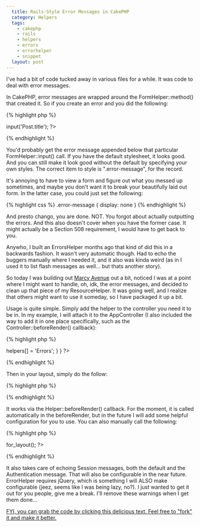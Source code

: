 ```yaml
---
  title: Rails-Style Error Messages in CakePHP
  category: Helpers
  tags:
    - cakephp
    - rails
    - helpers
    - errors
    - errorhelper
    - snippet
  layout: post
---
```


I've had a bit of code tucked away in various files for a while. It was code to deal with error messages.

In CakePHP, error messages are wrapped around the FormHelper::method() that created it. So if you create an error and you did the following:

{% highlight php %}
<?php
	echo $form->input('Post.title');
?>
{% endhighlight %}

You'd probably get the error message appended below that particular FormHelper::input() call. If you have the default stylesheet, it looks good. And you can still make it look good without the default by specifying your own styles. The correct item to style is ".error-message", for the record.

It's annoying to have to view a form and figure out what you messed up sometimes, and maybe you don't want it to break your beautifully laid out form. In the latter case, you could just set the following:

{% highlight css %}
.error-message {
	display: none
}
{% endhighlight %}

And presto chango, you are done. NOT. You forgot about actually outputting the errors. And this also doesn't cover when you have the former case. It might actually be a Section 508 requirement, I would have to get back to you.

Anywho, I built an ErrorsHelper months ago that kind of did this in a backwards fashion. It wasn't very automatic though. Had to echo the buggers manually where I needed it, and it also was kinda weird (as in I used it to list flash messages as well... but thats another story).

So today I was building out [Marcy Avenue](http://github.com/josegonzalez/marcyavenue) out a bit, noticed I was at a point where I might want to handle, oh, idk, the error messages, and decided to clean up that piece of my ResourceHelper. It was going well, and I realize that others might want to use it someday, so I have packaged it up a bit.

Usage is quite simple. Simply add the helper to the controller you need it to be in. In my example, I will attach it to the AppController (I also included the way to add it in one place specifically, such as the Controller::beforeRender() callback):

{% highlight php %}
<?php
class AppController extends Appcontroller {
	var $helpers = array('Errors');

	function beforeRender() {
		$this->helpers[] = 'Errors';
	}
}
?>
{% endhighlight %}

Then in your layout, simply do the follow:

{% highlight php %}
<?php echo $errors_for_layout; ?>
{% endhighlight %}

It works via the Helper::beforeRender() callback. For the moment, it is called automatically in the beforeRender, but in the future I will add some helpful configuration for you to use. You can also manually call the following:

{% highlight php %}
<?php echo $errors->for_layout(); ?>
{% endhighlight %}

It also takes care of echoing Session messages, both the default and the Authentication message. That will also be configurable in the near future. ErrorHelper requires jQuery, which is something I will ALSO make configurable (jeez, seems like I was being lazy, no?). I just wanted to get it out for you people, give me a break. I'll remove these warnings when I get them done...


[FYI, you can grab the code by clicking this delicious text. Feel free to "fork" it and make it better.](http://gist.github.com/243248)